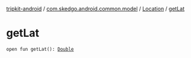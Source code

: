 [tripkit-android](../../index.md) / [com.skedgo.android.common.model](../index.md) / [Location](index.md) / [getLat](./get-lat.md)

# getLat

`open fun getLat(): `[`Double`](https://kotlinlang.org/api/latest/jvm/stdlib/kotlin/-double/index.html)